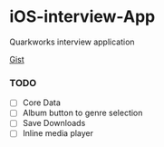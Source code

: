 # iOS-interview-App
Quarkworks interview application

[Gist](https://gist.github.com/JacobMuchow/08af29a0c325297cfe5b1aafddd77773)

### TODO

- [ ] Core Data
- [ ] Album button to genre selection
- [ ] Save Downloads
- [ ] Inline media player

<!-- I am going to get started working on this tomorrow at some point -->
